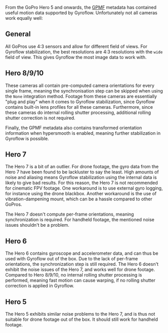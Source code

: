 From the GoPro Hero 5 and onwards, the [GPMF](https://github.com/gopro/gpmf-parser) metadata has contained useful motion data supported by Gyroflow. Unfortunately not all cameras work equally well:

## General
All GoPros use 4:3 sensors and allow for different field of views. For Gyroflow stabilization, the best resolutions are 4:3 resolutions with the `wide` field of view. This gives Gyroflow the most image data to work with.

## Hero 8/9/10
These cameras all contain pre-computed camera orientations for every single frame, meaning the synchronisation step can be skipped when using the `None` integration method. Footage from these cameras are essentially "plug and play" when it comes to Gyroflow stabilization, since Gyroflow contains built-in lens profiles for all these cameras. Furthermore, since these cameras do internal rolling shutter processing, additional rolling shutter correction is not required.

Finally, the GPMF metadata also contains transformed orientation information when hypersmooth is enabled, meaning further stabilization in Gyroflow is possible.

## Hero 7
The Hero 7 is a bit of an outlier. For drone footage, the gyro data from the Hero 7 have been found to be lackluster to say the least. High amounts of noise and aliasing means Gyroflow stabilization using the internal data is likely to give bad results. For this reason, the Hero 7 is not recommended for cinematic FPV footage. One workaround is to use external gyro logging, for instance using the drone blackbox. Another workaround is the use of vibration-dampening mount, which can be a hassle compared to other GoPros.

The Hero 7 doesn't compute per-frame orientations, meaning synchronization is required. For handheld footage, the mentioned noise issues shouldn't be a problem.

## Hero 6
The Hero 6 contains gyroscope and accelerometer data, and can thus be used with Gyroflow out of the box. Due to the lack of per-frame orientations, the synchronization step is still required. The Hero 6 doesn't exhibit the noise issues of the Hero 7, and works well for drone footage. Compared to Hero 8/9/10, no internal rolling shutter processing is performed, meaning fast motion can cause warping, if no rolling shutter correction is applied in Gyroflow.

## Hero 5
The Hero 5 exhibits similar noise problems to the Hero 7, and is thus not suitable for drone footage out of the box. It should still work for handheld footage.